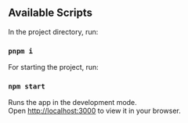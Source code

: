 ## Available Scripts



In the project directory, run:

### `pnpm i`

For starting the project, run:

### `npm start`

Runs the app in the development mode.\
Open [http://localhost:3000](http://localhost:3000) to view it in your browser.
